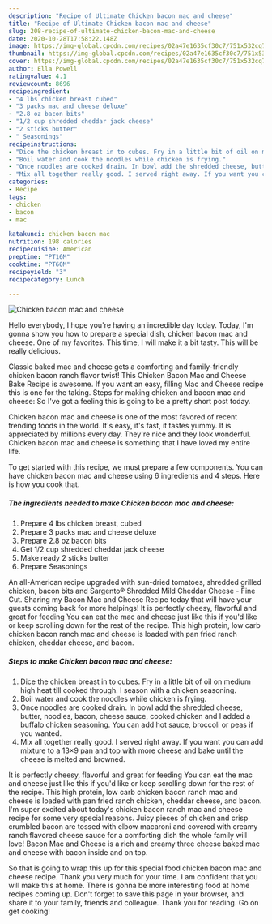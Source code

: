 ```yaml
---
description: "Recipe of Ultimate Chicken bacon mac and cheese"
title: "Recipe of Ultimate Chicken bacon mac and cheese"
slug: 208-recipe-of-ultimate-chicken-bacon-mac-and-cheese
date: 2020-10-28T17:58:22.148Z
image: https://img-global.cpcdn.com/recipes/02a47e1635cf30c7/751x532cq70/chicken-bacon-mac-and-cheese-recipe-main-photo.jpg
thumbnail: https://img-global.cpcdn.com/recipes/02a47e1635cf30c7/751x532cq70/chicken-bacon-mac-and-cheese-recipe-main-photo.jpg
cover: https://img-global.cpcdn.com/recipes/02a47e1635cf30c7/751x532cq70/chicken-bacon-mac-and-cheese-recipe-main-photo.jpg
author: Ella Powell
ratingvalue: 4.1
reviewcount: 8696
recipeingredient:
- "4 lbs chicken breast cubed"
- "3 packs mac and cheese deluxe"
- "2.8 oz bacon bits"
- "1/2 cup shredded cheddar jack cheese"
- "2 sticks butter"
- " Seasonings"
recipeinstructions:
- "Dice the chicken breast in to cubes. Fry in a little bit of oil on medium high heat till cooked through. I season with a chicken seasoning."
- "Boil water and cook the noodles while chicken is frying."
- "Once noodles are cooked drain. In bowl add the shredded cheese, butter, noodles, bacon, cheese sauce, cooked chicken and I added a buffalo chicken seasoning. You can add hot sauce, broccoli or peas if you wanted."
- "Mix all together really good. I served right away. If you want you can add mixture to a 13×9 pan and top with more cheese and bake until the cheese is melted and browned."
categories:
- Recipe
tags:
- chicken
- bacon
- mac

katakunci: chicken bacon mac 
nutrition: 198 calories
recipecuisine: American
preptime: "PT16M"
cooktime: "PT60M"
recipeyield: "3"
recipecategory: Lunch

---
```



![Chicken bacon mac and cheese](https://img-global.cpcdn.com/recipes/02a47e1635cf30c7/751x532cq70/chicken-bacon-mac-and-cheese-recipe-main-photo.jpg)

Hello everybody, I hope you're having an incredible day today. Today, I'm gonna show you how to prepare a special dish, chicken bacon mac and cheese. One of my favorites. This time, I will make it a bit tasty. This will be really delicious.

Classic baked mac and cheese gets a comforting and family-friendly chicken bacon ranch flavor twist! This Chicken Bacon Mac and Cheese Bake Recipe is awesome. If you want an easy, filling Mac and Cheese recipe this is one for the taking. Steps for making chicken and bacon mac and cheese: So I&#39;ve got a feeling this is going to be a pretty short post today.

Chicken bacon mac and cheese is one of the most favored of recent trending foods in the world. It's easy, it's fast, it tastes yummy. It is appreciated by millions every day. They're nice and they look wonderful. Chicken bacon mac and cheese is something that I have loved my entire life.


To get started with this recipe, we must prepare a few components. You can have chicken bacon mac and cheese using 6 ingredients and 4 steps. Here is how you cook that.

<!--inarticleads1-->

##### The ingredients needed to make Chicken bacon mac and cheese:

1. Prepare 4 lbs chicken breast, cubed
1. Prepare 3 packs mac and cheese deluxe
1. Prepare 2.8 oz bacon bits
1. Get 1/2 cup shredded cheddar jack cheese
1. Make ready 2 sticks butter
1. Prepare  Seasonings


An all-American recipe upgraded with sun-dried tomatoes, shredded grilled chicken, bacon bits and Sargento® Shredded Mild Cheddar Cheese - Fine Cut. Sharing my Bacon Mac and Cheese Recipe today that will have your guests coming back for more helpings! It is perfectly cheesy, flavorful and great for feeding You can eat the mac and cheese just like this if you&#39;d like or keep scrolling down for the rest of the recipe. This high protein, low carb chicken bacon ranch mac and cheese is loaded with pan fried ranch chicken, cheddar cheese, and bacon. 

<!--inarticleads2-->

##### Steps to make Chicken bacon mac and cheese:

1. Dice the chicken breast in to cubes. Fry in a little bit of oil on medium high heat till cooked through. I season with a chicken seasoning.
1. Boil water and cook the noodles while chicken is frying.
1. Once noodles are cooked drain. In bowl add the shredded cheese, butter, noodles, bacon, cheese sauce, cooked chicken and I added a buffalo chicken seasoning. You can add hot sauce, broccoli or peas if you wanted.
1. Mix all together really good. I served right away. If you want you can add mixture to a 13×9 pan and top with more cheese and bake until the cheese is melted and browned.


It is perfectly cheesy, flavorful and great for feeding You can eat the mac and cheese just like this if you&#39;d like or keep scrolling down for the rest of the recipe. This high protein, low carb chicken bacon ranch mac and cheese is loaded with pan fried ranch chicken, cheddar cheese, and bacon. I&#39;m super excited about today&#39;s chicken bacon ranch mac and cheese recipe for some very special reasons. Juicy pieces of chicken and crisp crumbled bacon are tossed with elbow macaroni and covered with creamy ranch flavored cheese sauce for a comforting dish the whole family will love! Bacon Mac and Cheese is a rich and creamy three cheese baked mac and cheese with bacon inside and on top. 

So that is going to wrap this up for this special food chicken bacon mac and cheese recipe. Thank you very much for your time. I am confident that you will make this at home. There is gonna be more interesting food at home recipes coming up. Don't forget to save this page in your browser, and share it to your family, friends and colleague. Thank you for reading. Go on get cooking!
